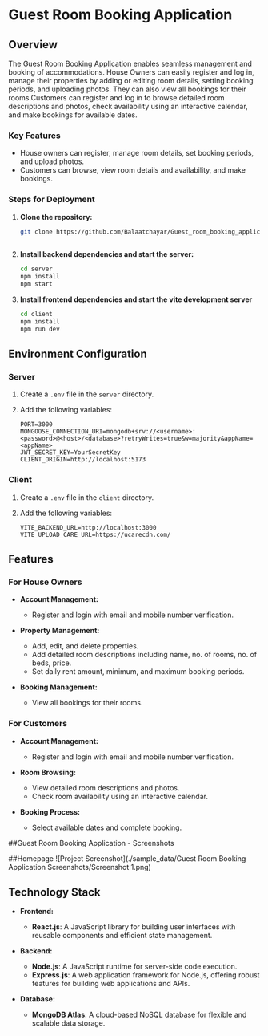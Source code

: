 # Guest Room Booking Application

## Overview

The Guest Room Booking Application enables seamless management and booking of accommodations. House Owners can easily register and log in, manage their properties by adding or editing room details, setting booking periods, and uploading photos. They can also view all bookings for their rooms.Customers can register and log in to browse detailed room descriptions and photos, check availability using an interactive calendar, and make bookings for available dates.

### Key Features
- House owners can register, manage room details, set booking periods, and upload photos.
- Customers can browse, view room details and availability, and make bookings.

  

### Steps for Deployment

1. **Clone the repository:**
   ```sh
   git clone https://github.com/Balaatchayar/Guest_room_booking_application_MERN
  
2. **Install backend dependencies and start the server:**
    ```sh
    cd server
    npm install
    npm start

3. **Install frontend dependencies and start the vite development server**
    ```sh
    cd client
    npm install
    npm run dev

## Environment Configuration

### Server

1. Create a `.env` file in the `server` directory.

2. Add the following variables:

    ```env
    PORT=3000
    MONGOOSE_CONNECTION_URI=mongodb+srv://<username>:<password>@<host>/<database>?retryWrites=true&w=majority&appName=<appName>
    JWT_SECRET_KEY=YourSecretKey
    CLIENT_ORIGIN=http://localhost:5173
    ```

### Client

1. Create a `.env` file in the `client` directory.

2. Add the following variables:

    ```env
    VITE_BACKEND_URL=http://localhost:3000
    VITE_UPLOAD_CARE_URL=https://ucarecdn.com/
    ```




## Features

### For House Owners
- **Account Management:**
  - Register and login with email and mobile number verification.

- **Property Management:**
  - Add, edit, and delete properties.
  - Add detailed room descriptions including name, no. of rooms, no. of beds, price.
  - Set daily rent amount, minimum, and maximum booking periods.

- **Booking Management:**
  - View all bookings for their rooms.

### For Customers
- **Account Management:**
  - Register and login with email and mobile number verification.

- **Room Browsing:**
  - View detailed room descriptions and photos.
  - Check room availability using an interactive calendar.

- **Booking Process:**
  - Select available dates and complete booking.
 

##Guest Room Booking Application - Screenshots

##Homepage
![Project Screenshot](./sample_data/Guest Room Booking Application  Screenshots/Screenshot 1.png)

## Technology Stack

- **Frontend:**
  - **React.js**: A JavaScript library for building user interfaces with reusable components and efficient state management.

- **Backend:**
  - **Node.js**: A JavaScript runtime for server-side code execution.
  - **Express.js**: A web application framework for Node.js, offering robust features for building web applications and APIs.

- **Database:**
  - **MongoDB Atlas**: A cloud-based NoSQL database for flexible and scalable data storage.


